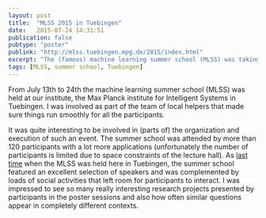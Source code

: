 ```yaml
---
layout: post
title:  "MLSS 2015 in Tuebingen"
date:   2015-07-24 14:31:51
publication: false
pubtype: "poster"
publink: "http://mlss.tuebingen.mpg.de/2015/index.html"
excerpt: "The (famous) machine learning summer school (MLSS) was taking place at our institute here in Tuebingen."
tags: [MLSS, summer school, Tuebingen]
---
```

From July 13th to 24th the machine learning summer school (MLSS) was held at our institute, the Max Planck institute for Intelligent Systems in Tuebingen. I was involved as  part of the team of local helpers that made sure things run smoothly for all the participants.

It was quite interesting to be involved in (parts of) the organization and execution of such an event. The summer school was attended by more than 120 participants with a lot more applications (unfortunately the number of participants is limited due to space constraints of the lecture hall). As [last time](/MLSS2013Tuebingen/) when the MLSS was held here in Tuebingen, the summer school featured an excellent selection of speakers and was complemented by loads of social activities that left room for participants to interact. I was impressed to see so many really interesting research projects presented by participants in the poster sessions and also how often similar questions appear in completely different contexts.
